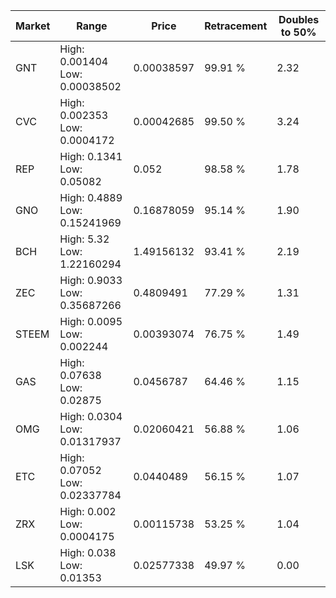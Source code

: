 | Market | Range | Price| Retracement | Doubles to 50% |
| --- | --- | --- | --- | --- |
| GNT | High: 0.001404<br />Low: 0.00038502 | 0.00038597 | 99.91 % | 2.32 |
| CVC | High: 0.002353<br />Low: 0.0004172 | 0.00042685 | 99.50 % | 3.24 |
| REP | High: 0.1341<br />Low: 0.05082 | 0.052 | 98.58 % | 1.78 |
| GNO | High: 0.4889<br />Low: 0.15241969 | 0.16878059 | 95.14 % | 1.90 |
| BCH | High: 5.32<br />Low: 1.22160294 | 1.49156132 | 93.41 % | 2.19 |
| ZEC | High: 0.9033<br />Low: 0.35687266 | 0.4809491 | 77.29 % | 1.31 |
| STEEM | High: 0.0095<br />Low: 0.002244 | 0.00393074 | 76.75 % | 1.49 |
| GAS | High: 0.07638<br />Low: 0.02875 | 0.0456787 | 64.46 % | 1.15 |
| OMG | High: 0.0304<br />Low: 0.01317937 | 0.02060421 | 56.88 % | 1.06 |
| ETC | High: 0.07052<br />Low: 0.02337784 | 0.0440489 | 56.15 % | 1.07 |
| ZRX | High: 0.002<br />Low: 0.0004175 | 0.00115738 | 53.25 % | 1.04 |
| LSK | High: 0.038<br />Low: 0.01353 | 0.02577338 | 49.97 % | 0.00 |
